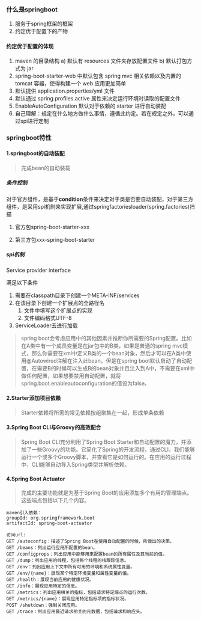 ### 什么是springboot

1. 服务于spring框架的框架
2. 约定优于配置下的产物



#### 约定优于配置的体现

1. maven 的目录结构
   a) 默认有 resources 文件夹存放配置文件
   b) 默认打包方式为 jar
2. spring-boot-starter-web 中默认包含 spring mvc 相关依赖以及内置的 tomcat 容器，使得构建一个 web 应用更加简单
3. 默认提供 application.properties/yml 文件
4. 默认通过 spring.profiles.active 属性来决定运行环境时读取的配置文件
5. EnableAutoConfiguration 默认对于依赖的 starter 进行自动装配
6. 自己理解：规定在什么地方做什么事情，遵循此约定。若在规定之外，可以通过spi进行定制



### springboot特性

#### 1.springboot的自动装配

> 完成bean的自动装载



#####  条件控制

对于官方组件，是基于**condition**条件来决定对于类是否要自动装配，对于第三方组件，是采用spi机制来实现扩展,通过springfactoriesloader(spring.factories)扫描

1. 官方包spring-boot-starter-xxx

2. 第三方包xxx-spring-boot-starter



##### spi机制

Service provider interface

满足以下条件

1. 需要在classpath目录下创建一个META-INF/services
2. 在该目录下创建一个扩展点的全路径名
   1. 文件中填写这个扩展点的实现
   2. 文件编码格式UTF-8
3. ServiceLoader去进行加载



> spring boot会考虑应用中的其他因素并推断你所需要的Spring配置。比如在A类中有一个成员变量是在jar包中的B类，如果是普通的spring mvc模式，那么你需要在xml中定义B类的一个bean对象，然后才可以在A类中使用@Autowired注解在注入此bean。但是在spring boot默认启动了自动配置，在需要B的时候可以生成B的bean对象并且注入到A中，不需要在xml中做任何配置，如果想要禁用自动配置，就将spring.boot.enableautoconfiguration的值设为false。



#### 2.Starter添加项目依赖

> Starter依赖将所需的常见依赖按组聚集在一起，形成单条依赖



#### 3.Spring Boot CLI与Groovy的高效配合

> Spring Boot CLI充分利用了Spring Boot Starter和自动配置的魔力，并添加了一些Groovy的功能。它简化了Spring的开发流程，通过CLI，我们能够运行一个或多个Groovy脚本，并查看它是如何运行的。在应用的运行过程中，CLI能够自动导入Spring类型并解析依赖。



#### 4.Spring Boot Actuator

> 完成的主要功能就是为基于Spring Boot的应用添加多个有用的管理端点。这些端点包括以下几个内容。

```
maven引入依赖：
groupId: org.springframework.boot
artifactId: spring-boot-actuator

访问url:
GET /autoconfig：描述了Spring Boot在使用自动配置的时候，所做出的决策。
GET /beans：列出运行应用所配置的bean。
GET /configprops：列出应用中能够用来配置bean的所有属性及其当前的值。
GET /dump：列出应用的线程，包括每个线程的栈跟踪信息。
GET /env：列出应用上下文中所有可用的环境和系统属性变量。
GET /env/{name}：展现某个特定环境变量和属性变量的值。
GET /health：展现当前应用的健康状况。
GET /info：展现应用特定的信息。
GET /metrics：列出应用相关的指标，包括请求特定端点的运行次数。
GET /metrics/{name}：展现应用特定指标项的指标状况。
POST /shutdown：强制关闭应用。
GET /trace：列出应用最近请求相关的元数据，包括请求和响应头。
```



